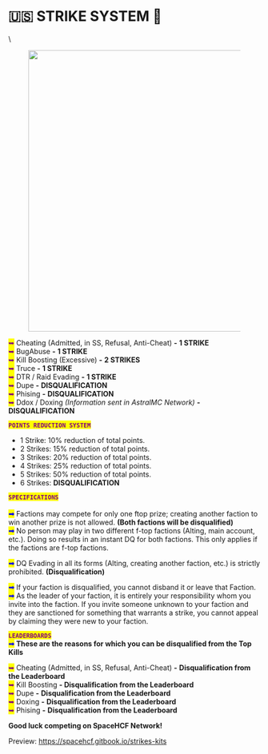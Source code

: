 # 🇺🇸 STRIKE SYSTEM 🚫

\


<figure><img src="https://media.discordapp.net/attachments/1191819371543277630/1271237647817244743/BannerSpace.jpg?ex=66b69bd1&#x26;is=66b54a51&#x26;hm=f09b5e12ca8636bd2f3ef7ff218ccd644a59e9a0429ea230fcf6904e610e8591&#x26;=&#x26;format=webp&#x26;width=412&#x26;height=112" alt="" width="563"><figcaption></figcaption></figure>

<mark style="color:purple;">➥</mark> Cheating (Admitted, in SS, Refusal, Anti-Cheat) **-** **1 STRIKE** \
<mark style="color:purple;">➥</mark> BugAbuse **-** **1 STRIKE** \
<mark style="color:purple;">➥</mark> Kill Boosting (Excessive) **-** **2 STRIKES** \
<mark style="color:purple;">➥</mark> Truce **-** **1 STRIKE** \
<mark style="color:purple;">➥</mark> DTR / Raid Evading **-** **1 STRIKE** \
<mark style="color:purple;">➥</mark> Dupe **-** **DISQUALIFICATION** \
<mark style="color:purple;">➥</mark> Phising **-** **DISQUALIFICATION** \
<mark style="color:purple;">➥</mark> Ddox / Doxing _(Information sent in AstralMC Network)_ **-** **DISQUALIFICATION**

<mark style="color:purple;">**`POINTS REDUCTION SYSTEM`**</mark>

* 1 Strike: 10% reduction of total points.
* 2 Strikes: 15% reduction of total points.
* 3 Strikes: 20% reduction of total points.
* 4 Strikes: 25% reduction of total points.
* 5 Strikes: 50% reduction of total points.
* 6 Strikes: **DISQUALIFICATION**

<mark style="color:purple;">**`SPECIFICATIONS`**</mark> \
\
<mark style="color:blue;">**➟**</mark> Factions may compete for only one ftop prize; creating another faction to win another prize is not allowed. **(Both factions will be disqualified)** \
<mark style="color:blue;">**➟**</mark> No person may play in two different f-top factions (Alting, main account, etc.). Doing so results in an instant DQ for both factions. This only applies if the factions are f-top factions.

<mark style="color:blue;">**➟**</mark> DQ Evading in all its forms (Alting, creating another faction, etc.) is strictly prohibited. **(Disqualification)**

<mark style="color:blue;">**➟**</mark> If your faction is disqualified, you cannot disband it or leave that Faction. \
<mark style="color:blue;">**➟**</mark> As the leader of your faction, it is entirely your responsibility whom you invite into the faction. If you invite someone unknown to your faction and they are sanctioned for something that warrants a strike, you cannot appeal by claiming they were new to your faction.

<mark style="color:purple;">**`LEADERBOARDS`**</mark> \
<mark style="color:blue;">**➟**</mark> **These are the reasons for which you can be disqualified from the Top Kills**

<mark style="color:purple;">➥</mark> Cheating (Admitted, in SS, Refusal, Anti-Cheat) **-** **Disqualification from the Leaderboard** \
<mark style="color:purple;">➥</mark> Kill Boosting **- Disqualification from the Leaderboard** \
<mark style="color:purple;">➥</mark> Dupe **-** **Disqualification from the Leaderboard** \
<mark style="color:purple;">➥</mark> Doxing **-** **Disqualification from the Leaderboard** \
<mark style="color:purple;">➥</mark> Phising **-** **Disqualification from the Leaderboard**

**Good luck competing on SpaceHCF Network!**




Preview: https://spacehcf.gitbook.io/strikes-kits
